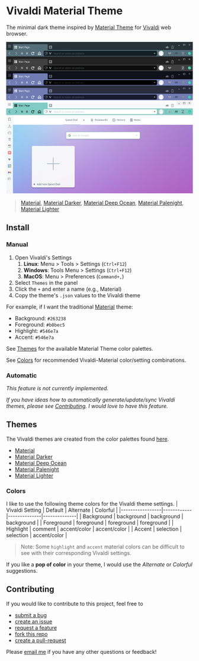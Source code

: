# Vivaldi Material Theme

The minimal dark theme inspired by [Material Theme][material-web] for [Vivaldi][vivaldi] web browser.

![default-themes][material-cover]

> [Material][material], [Material Darker][material-darker], [Material Deep Ocean][material-deepocean], [Material Palenight][material-palenight], [Material Lighter][material-lighter]

## Install

### Manual

1. Open Vivaldi's Settings
   1. **Linux**: Menu > Tools > Settings (`Ctrl+F12`)
   2. **Windows**: Tools Menu > Settings (`Ctrl+F12`)
   3. **MacOS**: Menu > Preferences (`Command+,`)
2. Select `Themes` in the panel
3. Click the `+` and enter a name (e.g., Material)
4. Copy the theme's `.json` values to the Vivaldi theme

For example, if I want the traditional [Material][material-json] theme:

- Background: `#263238`
- Foreground: `#b0bec5`
- Highlight: `#546e7a`
- Accent: `#546e7a`

See [Themes](#themes) for the available Material Theme color palettes.

See [Colors](#colors) for recommended Vivaldi-Material color/setting combinations.

### Automatic

*This feature is not currently implemented.*

*If you have ideas how to automatically generate/update/sync Vivaldi themes, please see [Contributing](#contributing). I would love to have this feature.*

## Themes

The Vivaldi themes are created from the color palettes found [here][material-theme-colors].

- [Material][material-json]
- [Material Darker][material-darker-json]
- [Material Deep Ocean][material-deepocean-json]
- [Material Palenight][material-palenight-json]
- [Material Lighter][material-lighter-json]

### Colors

I like to use the following theme colors for the Vivaldi theme settings.
| Vivaldi Setting | Default    | Alternate    | Colorful     |
|-----------------|------------|--------------|--------------|
| Background      | background | background   | background   |
| Foreground      | foreground | foreground   | foreground   |
| Highlight       | comment    | accent/color | accent/color |
| Accent          | selection  | selection    | accent/color |

> Note: Some `highlight` and `accent` material colors can be difficult to see with their corresponding Vivaldi settings.

If you like a **pop of color** in your theme, I would use the *Alternate* or *Colorful* suggestions.

## Contributing

If you would like to contribute to this project, feel free to

- [submit a bug][create-issue]
- [create an issue][create-issue]
- [request a feature][create-issue]
- [fork this repo][fork-repo]
- [create a pull-request][create-pull-request]

Please [email me][email] if you have any other questions or feedback!

<!-- links -->
[vivaldi]: https://vivaldi.com
[material-web]: https://material-theme.site
[material-theme-colors]: https://material-theme.com/docs/reference/color-palette/
[material-cover]: assets/material-defaults.png
[material]: assets/material.png
[material-darker]: assets/material-darker.png
[material-deepocean]: assets/material-deepocean.png
[material-lighter]: assets/material-lighter.png
[material-palenight]: assets/material-palenight.png
[material-json]: material.json
[material-darker-json]: material-darker.json
[material-deepocean-json]: material-deepocean.json
[material-palenight-json]: material-palenight.json
[material-lighter-json]: material-lighter.json
[create-issue]: https://github.com/trevor-moon/material-vivaldi/issues
[fork-repo]: https://github.com/trevor-moon/material-vivaldi/fork
[create-pull-request]: https://github.com/trevor-moon/material-vivaldi/pulls
[email]: mailto:trevor.r.moon@gmail.com
